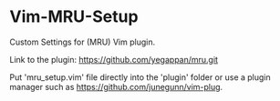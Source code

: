 # Vim-MRU-Setup
Custom Settings for (MRU) Vim plugin.

Link to the plugin: https://github.com/yegappan/mru.git

Put 'mru_setup.vim' file directly into the 'plugin' folder or use a plugin manager such as https://github.com/junegunn/vim-plug.
